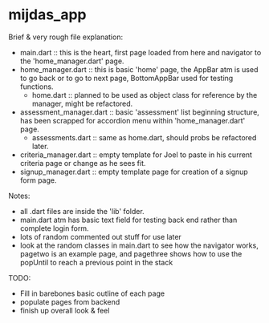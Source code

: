 # mijdas_app


Brief & very rough file explanation:

- main.dart                 :: this is the heart, first page loaded from here and navigator to the 'home_manager.dart' page.
- home_manager.dart         :: this is basic 'home' page, the AppBar atm is used to go back or to go to next page, BottomAppBar used for testing functions.
    + home.dart                 :: planned to be used as object class for reference by the manager, might be refactored.
- assessment_manager.dart   :: basic 'assessment' list beginning structure, has been scrapped for accordion menu within 'home_manager.dart' page.
    + assessments.dart          :: same as home.dart, should probs be refactored later.
- criteria_manager.dart     :: empty template for Joel to paste in his current criteria page or change as he sees fit.
- signup_manager.dart       :: empty template page for creation of a signup form page.


Notes: 

- all .dart files are inside the 'lib' folder.
- main.dart atm has basic text field for testing back end rather than complete login form.
- lots of random commented out stuff for use later
- look at the random classes in main.dart to see how the navigator works, pagetwo is an example page, 
and pagethree shows how to use the popUntil to reach a previous point in the stack

TODO:

- Fill in barebones basic outline of each page
- populate pages from backend
- finish up overall look & feel
